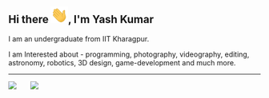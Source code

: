 <h2>Hi there <img src="https://raw.githubusercontent.com/ABSphreak/ABSphreak/master/gifs/Hi.gif" height="33px">, I'm Yash Kumar </h2>
I am an undergraduate from IIT Kharagpur. 

 I am Interested about - programming, photography, videography, editing, astronomy, robotics, 3D design, game-development and much more.<br>

<hr>

<a href="https://github.com/yashkumar2603">
<img height="180" src="https://github-readme-stats-eight-theta.vercel.app/api/top-langs/?username=yashkumar2603&layout=compact&langs_count=8&theme=nightowl"/>
</a>
<a href="https://github.com/yashkumar2603">
<img width="460" src="https://github-readme-stats-eight-theta.vercel.app/api?username=yashkumar2603&show_icons=true&theme=nightowl&include_all_commits=true&count_private=true" align="right"/>
</a>

<br>
<p>
<a href="https://www.linkedin.com/in/yash-kumar-681a51257/">
</a> 
<a href="https://www.instagram.com/_.yash_._kumar._/">
</a> 
</p>
